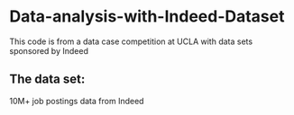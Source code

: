 # Data-analysis-with-Indeed-Dataset
This code is from a data case competition at UCLA with data sets sponsored by Indeed

## The data set:
10M+ job postings data from Indeed 
